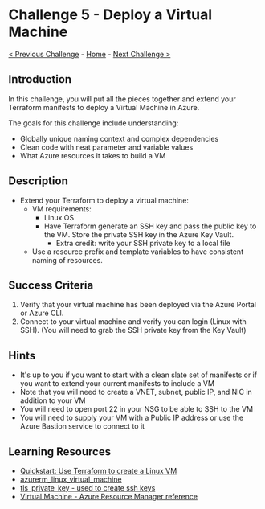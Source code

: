 # Challenge 5 - Deploy a Virtual Machine

[< Previous Challenge](./Challenge-04.md) - [Home](../README.md) - [Next Challenge >](./Challenge-06.md)

## Introduction

In this challenge, you will put all the pieces together and extend your Terraform manifests to deploy a Virtual Machine in Azure.

The goals for this challenge include understanding:

+ Globally unique naming context and complex dependencies
+ Clean code with neat parameter and variable values
+ What Azure resources it takes to build a VM

## Description

+ Extend your Terraform to deploy a virtual machine:
  + VM requirements:
    + Linux OS
    + Have Terraform generate an SSH key and pass the public key to the VM. Store the private SSH key in the Azure Key Vault.
      + Extra credit:  write your SSH private key to a local file
  + Use a resource prefix and template variables to have consistent naming of resources.

## Success Criteria

1. Verify that your virtual machine has been deployed via the Azure Portal or Azure CLI.
1. Connect to your virtual machine and verify you can login (Linux with SSH).  (You will need to grab the SSH private key from the Key Vault)

## Hints

+ It's up to you if you want to start with a clean slate set of manifests or if you want to extend your current manifests to include a VM
+ Note that you will need to create a VNET, subnet, public IP, and NIC in addition to your VM
+ You will need to open port 22 in your NSG to be able to SSH to the VM
+ You will need to supply your VM with a Public IP address or use the Azure Bastion service to connect to it

## Learning Resources

+ [Quickstart: Use Terraform to create a Linux VM](https://learn.microsoft.com/en-us/azure/virtual-machines/linux/quick-create-terraform)
+ [azurerm_linux_virtual_machine](https://registry.terraform.io/providers/hashicorp/azurerm/latest/docs/resources/linux_virtual_machine)
+ [tls_private_key - used to create ssh keys](https://registry.terraform.io/providers/hashicorp/tls/latest/docs/resources/private_key)
+ [Virtual Machine - Azure Resource Manager reference](https://learn.microsoft.com/azure/templates/microsoft.compute/virtualmachines)
